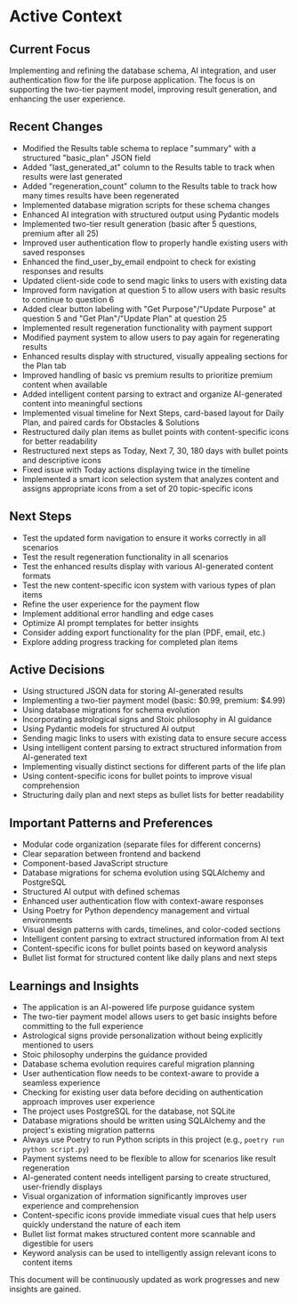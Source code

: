 # Active Context

## Current Focus
Implementing and refining the database schema, AI integration, and user authentication flow for the life purpose application. The focus is on supporting the two-tier payment model, improving result generation, and enhancing the user experience.

## Recent Changes
- Modified the Results table schema to replace "summary" with a structured "basic_plan" JSON field
- Added "last_generated_at" column to the Results table to track when results were last generated
- Added "regeneration_count" column to the Results table to track how many times results have been regenerated
- Implemented database migration scripts for these schema changes
- Enhanced AI integration with structured output using Pydantic models
- Implemented two-tier result generation (basic after 5 questions, premium after all 25)
- Improved user authentication flow to properly handle existing users with saved responses
- Enhanced the find_user_by_email endpoint to check for existing responses and results
- Updated client-side code to send magic links to users with existing data
- Improved form navigation at question 5 to allow users with basic results to continue to question 6
- Added clear button labeling with "Get Purpose"/"Update Purpose" at question 5 and "Get Plan"/"Update Plan" at question 25
- Implemented result regeneration functionality with payment support
- Modified payment system to allow users to pay again for regenerating results
- Enhanced results display with structured, visually appealing sections for the Plan tab
- Improved handling of basic vs premium results to prioritize premium content when available
- Added intelligent content parsing to extract and organize AI-generated content into meaningful sections
- Implemented visual timeline for Next Steps, card-based layout for Daily Plan, and paired cards for Obstacles & Solutions
- Restructured daily plan items as bullet points with content-specific icons for better readability
- Restructured next steps as Today, Next 7, 30, 180 days with bullet points and descriptive icons
- Fixed issue with Today actions displaying twice in the timeline
- Implemented a smart icon selection system that analyzes content and assigns appropriate icons from a set of 20 topic-specific icons

## Next Steps
- Test the updated form navigation to ensure it works correctly in all scenarios
- Test the result regeneration functionality in all scenarios
- Test the enhanced results display with various AI-generated content formats
- Test the new content-specific icon system with various types of plan items
- Refine the user experience for the payment flow
- Implement additional error handling and edge cases
- Optimize AI prompt templates for better insights
- Consider adding export functionality for the plan (PDF, email, etc.)
- Explore adding progress tracking for completed plan items

## Active Decisions
- Using structured JSON data for storing AI-generated results
- Implementing a two-tier payment model (basic: $0.99, premium: $4.99)
- Using database migrations for schema evolution
- Incorporating astrological signs and Stoic philosophy in AI guidance
- Using Pydantic models for structured AI output
- Sending magic links to users with existing data to ensure secure access
- Using intelligent content parsing to extract structured information from AI-generated text
- Implementing visually distinct sections for different parts of the life plan
- Using content-specific icons for bullet points to improve visual comprehension
- Structuring daily plan and next steps as bullet lists for better readability

## Important Patterns and Preferences
- Modular code organization (separate files for different concerns)
- Clear separation between frontend and backend
- Component-based JavaScript structure
- Database migrations for schema evolution using SQLAlchemy and PostgreSQL
- Structured AI output with defined schemas
- Enhanced user authentication flow with context-aware responses
- Using Poetry for Python dependency management and virtual environments
- Visual design patterns with cards, timelines, and color-coded sections
- Intelligent content parsing to extract structured information from AI text
- Content-specific icons for bullet points based on keyword analysis
- Bullet list format for structured content like daily plans and next steps

## Learnings and Insights
- The application is an AI-powered life purpose guidance system
- The two-tier payment model allows users to get basic insights before committing to the full experience
- Astrological signs provide personalization without being explicitly mentioned to users
- Stoic philosophy underpins the guidance provided
- Database schema evolution requires careful migration planning
- User authentication flow needs to be context-aware to provide a seamless experience
- Checking for existing user data before deciding on authentication approach improves user experience
- The project uses PostgreSQL for the database, not SQLite
- Database migrations should be written using SQLAlchemy and the project's existing migration patterns
- Always use Poetry to run Python scripts in this project (e.g., `poetry run python script.py`)
- Payment systems need to be flexible to allow for scenarios like result regeneration
- AI-generated content needs intelligent parsing to create structured, user-friendly displays
- Visual organization of information significantly improves user experience and comprehension
- Content-specific icons provide immediate visual cues that help users quickly understand the nature of each item
- Bullet list format makes structured content more scannable and digestible for users
- Keyword analysis can be used to intelligently assign relevant icons to content items

This document will be continuously updated as work progresses and new insights are gained.

